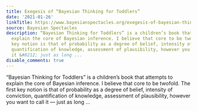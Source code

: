 ```yaml
---
title: Exegesis of “Bayesian Thinking for Toddlers”
date: '2021-01-26'
linkTitle: https://www.bayesianspectacles.org/exegesis-of-bayesian-thinking-for-toddlers/
source: Bayesian Spectacles
description: “Bayesian Thinking for Toddlers” is a children’s book that attempts to
  explain the core of Bayesian inference. I believe that core to be twofold. The first
  key notion is that of probability as a degree of belief, intensity of conviction,
  quantification of knowledge, assessment of plausibility, however you want to call
  it &#8212; just as long ...
disable_comments: true
---
```

“Bayesian Thinking for Toddlers” is a children’s book that attempts to explain the core of Bayesian inference. I believe that core to be twofold. The first key notion is that of probability as a degree of belief, intensity of conviction, quantification of knowledge, assessment of plausibility, however you want to call it &#8212; just as long ...
